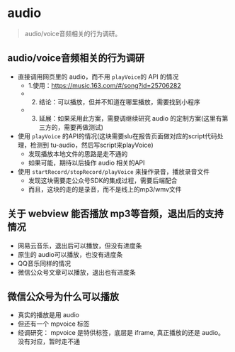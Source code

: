 # audio
> audio/voice音频相关的行为调研。


## audio/voice音频相关的行为调研
+ 直接调用网页里的 audio，而不用 `playVoice`的 API 的情况
  - 1.使用：https://music.163.com/#/song?id=25706282
  - 2. 结论：可以播放，但并不知道在哪里播放，需要找到小程序
  - 3. 延展：如果采用此方案，需要调继续研究 audio 的定制方案(这里有第三方的，需要再做测试)
+ 使用 `playVoice` 的API的情况(这块需要slu在报告页面做对应的script代码处理，检测到 tu-audio，然后写script来playVoice)
  - 发现播放本地文件的思路是走不通的
  - 如果可能，期待以后操作 audio 相关的API
+ 使用 `startRecord/stopRecord/playVoice` 来操作录音，播放录音文件
  - 发现这块需要走公众号SDK的集成过程，需要后端配合
  - 而且，这块的走的是录音，而不是线上的mp3/wmv文件


## 关于 webview 能否播放 mp3等音频，退出后的支持情况
- 网易云音乐，退出后可以播放，但没有进度条
- 原生的 audio可以播放，也没有进度条
- QQ音乐同样的情况
- 微信公众号文章可以播放，退出也有进度条

## 微信公众号为什么可以播放
- 真实的播放是用 audio 
- 但还有一个 mpvoice 标签
- 经调研究： mpvoice 是特供标签，底层是 iframe, 真正播放的还是 audio。没有对应，暂时走不通